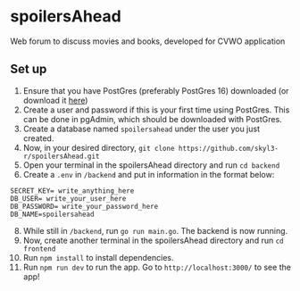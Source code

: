 # spoilersAhead
Web forum to discuss movies and books, developed for CVWO application

## Set up
1. Ensure that you have PostGres (preferably PostGres 16) downloaded (or download it [here](https://www.enterprisedb.com/downloads/postgres-postgresql-downloads))
2. Create a user and password if this is your first time using PostGres. This can be done in pgAdmin, which should be downloaded with PostGres.
3. Create a database named `spoilersahead` under the user you just created.
4. Now, in your desired directory, `git clone https://github.com/skyl3-r/spoilersAhead.git`
5. Open your terminal in the spoilersAhead directory and run `cd backend`
6. Create a `.env` in `/backend` and put in information in the format below:
```
SECRET_KEY= write_anything_here
DB_USER= write_your_user_here
DB_PASSWORD= write_your_password_here
DB_NAME=spoilersahead
```
8. While still in `/backend`, run `go run main.go`. The backend is now running.
9. Now, create another terminal in the spoilersAhead directory and run `cd frontend`
10. Run `npm install` to install dependencies. 
11. Run `npm run dev` to run the app. Go to `http://localhost:3000/` to see the app!
